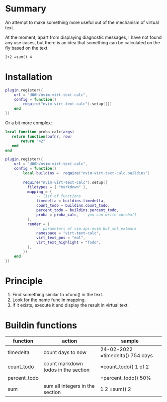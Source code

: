 
# Summary 

An attempt to make something more useful out of the mechanism of virtual text.

At the moment, apart from displaying diagnostic messages, I have not found any use cases, but there is an idea that something can be calculated on the fly based on the text.

```markdown
2+2 =sum() 4
```


# Installation 

```lua
plugin.register({
    url = "d00h/nvim-virt-text-calc",
    config = function()
        require("nvim-virt-text-calc").setup({})
    end
})
```

Or a bit more complex:

```lua
local function proba_calc(args)
   return function(bufnr, row)
       return "42"
   end
end

plugin.register({
    url = "d00h/nvim-virt-text-calc",
    config = function()
        local buildins =  require("nvim-virt-text-calc.buildins")
        
        require("nvim-virt-text-calc").setup({
          filetypes = { "markdown" },
          mapping = {
              -- list of functions
              timedelta = buildins.timedelta,
              count_todo = buildins.count_todo,
              percent_todo = buildins.percent_todo,
              proba = proba_calc, -- you can write =proba()
          },
          render = {
              -- parameters of vim.api.nvim_buf_set_extmark
              namespace = "virt-text-calc",
              virt_text_pos = "eol",
              virt_text_highlight = "Todo",
          },
        })
    end
})
```

# Principle 

1. Find something similar to =func() in the text.
2. Look for the name func in mapping.
3. If it exists, execute it and display the result in virtual text.

# Buildin functions

| function     | action                              | sample                           |
|--------------|-------------------------------------|----------------------------------|
| timedelta    | count days to now                   | 24-02-2022 =timedelta() 754 days |
| count_todo   | count markdown todos in the section | =count_todo() 1 of 2             |
| percent_todo |                                     | =percent_todo()  50%             |
| sum          | sum all integers in the section     | 1 2 =sum()  2                    |
